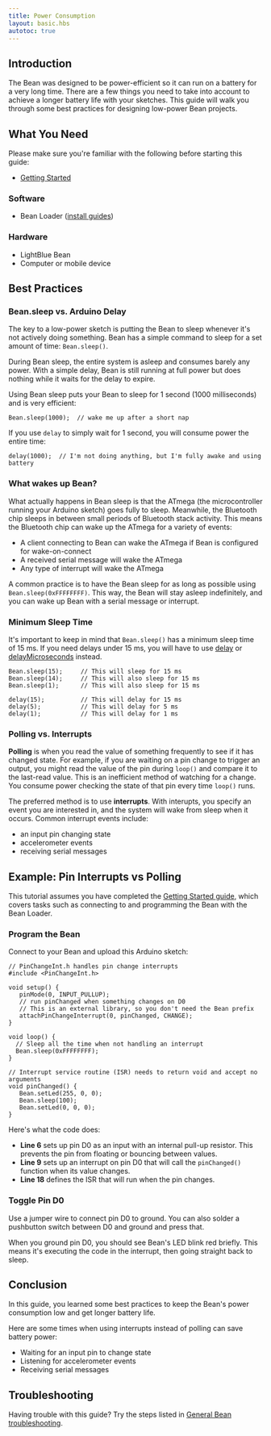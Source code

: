 ```yaml
---
title: Power Consumption
layout: basic.hbs
autotoc: true
---
```


## Introduction

The Bean was designed to be power-efficient so it can run on a battery for a very long time. There are a few things you need to take into account to achieve a longer battery life with your sketches. This guide will walk you through some best practices for designing low-power Bean projects. 

## What You Need

Please make sure you're familiar with the following before starting this guide:

* [Getting Started](#)

### Software

* Bean Loader ([install guides](#))

### Hardware

* LightBlue Bean
* Computer or mobile device

## Best Practices

### Bean.sleep vs. Arduino Delay

The key to a low-power sketch is putting the Bean to sleep whenever it's not actively doing something. Bean has a simple command to sleep for a set amount of time: `Bean.sleep()`.

During Bean sleep, the entire system is asleep and consumes barely any power. With a simple delay, Bean is still running at full power but does nothing while it waits for the delay to expire.

Using Bean sleep puts your Bean to sleep for 1 second (1000 milliseconds) and is very efficient:

```
Bean.sleep(1000);  // wake me up after a short nap
```

If you use `delay` to simply wait for 1 second, you will consume power the entire time:

```
delay(1000);  // I'm not doing anything, but I'm fully awake and using battery
```

### What wakes up Bean?

What actually happens in Bean sleep is that the ATmega (the microcontroller running your Arduino sketch) goes fully to sleep. Meanwhile, the Bluetooth chip sleeps in between small periods of Bluetooth stack activity. This means the Bluetooth chip can wake up the ATmega for a variety of events: 

* A client connecting to Bean can wake the ATmega if Bean is configured for wake-on-connect
* A received serial message will wake the ATmega
* Any type of interrupt will wake the ATmega

A common practice is to have the Bean sleep for as long as possible using `Bean.sleep(0xFFFFFFFF)`. This way, the Bean will stay asleep indefinitely, and you can wake up Bean with a serial message or interrupt.

### Minimum Sleep Time

It's important to keep in mind that `Bean.sleep()` has a minimum sleep time of 15 ms. If you need delays under 15 ms, you will have to use [delay](https://www.arduino.cc/en/Reference/Delay) or [delayMicroseconds](https://www.arduino.cc/en/Reference/DelayMicroseconds) instead. 

```
Bean.sleep(15);     // This will sleep for 15 ms
Bean.sleep(14);     // This will also sleep for 15 ms
Bean.sleep(1);      // This will also sleep for 15 ms

delay(15);          // This will delay for 15 ms
delay(5);           // This will delay for 5 ms
delay(1);           // This will delay for 1 ms
```

### Polling vs. Interrupts

**Polling** is when you read the value of something frequently to see if it has changed state. For example, if you are waiting on a pin change to trigger an output, you might read the value of the pin during `loop()` and compare it to the last-read value. This is an inefficient method of watching for a change. You consume power checking the state of that pin every time `loop()` runs.

The preferred method is to use **interrupts**. With interupts, you specify an event you are interested in, and the system will wake from sleep when it occurs. Common interrupt events include:

* an input pin changing state
* accelerometer events
* receiving serial messages

## Example: Pin Interrupts vs Polling

This tutorial assumes you have completed the [Getting Started guide](#), which covers tasks such as connecting to and programming the Bean with the Bean Loader. 

### Program the Bean

Connect to your Bean and upload this Arduino sketch:

```
// PinChangeInt.h handles pin change interrupts
#include <PinChangeInt.h> 
 
void setup() {
   pinMode(0, INPUT_PULLUP);
   // run pinChanged when something changes on D0 
   // This is an external library, so you don't need the Bean prefix
   attachPinChangeInterrupt(0, pinChanged, CHANGE);
}
 
void loop() { 
  // Sleep all the time when not handling an interrupt
  Bean.sleep(0xFFFFFFFF);
}
 
// Interrupt service routine (ISR) needs to return void and accept no arguments
void pinChanged() {
   Bean.setLed(255, 0, 0);
   Bean.sleep(100);
   Bean.setLed(0, 0, 0);
}
```

Here's what the code does:

* **Line 6** sets up pin D0 as an input with an internal pull-up resistor. This prevents the pin from floating or bouncing between values.
* **Line 9** sets up an interrupt on pin D0 that will call the `pinChanged()` function when its value changes.
* **Line 18** defines the ISR that will run when the pin changes.

### Toggle Pin D0

Use a jumper wire to connect pin D0 to ground. You can also solder a pushbutton switch between D0 and ground and press that.

When you ground pin D0, you should see Bean's LED blink red briefly. This means it's executing the code in the interrupt, then going straight back to sleep.

## Conclusion

In this guide, you learned some best practices to keep the Bean's power consumption low and get longer battery life.

Here are some times when using interrupts instead of polling can save battery power:

* Waiting for an input pin to change state
* Listening for accelerometer events
* Receiving serial messages

## Troubleshooting

Having trouble with this guide? Try the steps listed in [General Bean troubleshooting](#).


